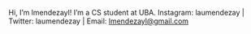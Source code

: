  Hi, I’m lmendezayl!
 I’m a CS student at UBA.
 Instagram: laumendezay | Twitter: laumendezay | Email: lmendezayl@gmail.com


<!---
lmendezayl/lmendezayl is a ✨ special ✨ repository because its `README.md` (this file) appears on your GitHub profile.
You can click the Preview link to take a look at your changes.
--->
